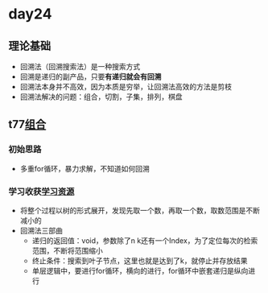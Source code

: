 # day24
## 理论基础
  - 回溯法（回溯搜索法）是一种搜索方式
  - 回溯是递归的副产品，只要**有递归就会有回溯**
  - 回溯法本身并不高效，因为本质是穷举，让回溯法高效的方法是剪枝
  - 回溯法解决的问题：组合，切割，子集，排列，棋盘
## t77[组合](https://leetcode.cn/problems/combinations/)
### 初始思路
  - 多重for循环，暴力求解，不知道如何回溯
### 学习收获[学习资源](https://programmercarl.com/0077.%E7%BB%84%E5%90%88.html#%E5%9B%9E%E6%BA%AF%E6%B3%95%E4%B8%89%E9%83%A8%E6%9B%B2)
  - 将整个过程以树的形式展开，发现先取一个数，再取一个数，取数范围是不断减小的
  - 回溯法三部曲
    - 递归的返回值：void，参数除了n k还有一个Index，为了定位每次的检索范围，不断将范围缩小
    - 终止条件：搜索到叶子节点，这里也就是达到了k，就停止并存放结果
    - 单层逻辑中，要进行for循环，横向的进行，for循环中嵌套递归是纵向进行
